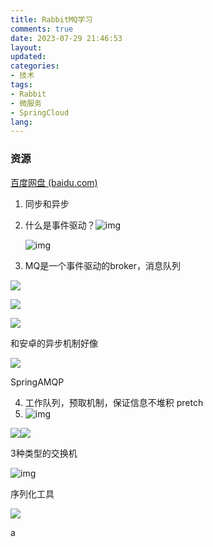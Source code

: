 ```yaml
---
title: RabbitMQ学习
comments: true
date: 2023-07-29 21:46:53
layout:
updated:
categories:
- 技术
tags:
- Rabbit
- 微服务
- SpringCloud
lang:
---
```

### 资源

[百度网盘 (baidu.com)](https://pan.baidu.com/disk/main?from=homeSave&_at_=1690637029498#/index?category=all&path=%2F%E7%A7%8B%E6%8B%9B%E5%89%8D%2FspringCloud)

1. 同步和异步
2. 什么是事件驱动？![img](https://regws02vdj.feishu.cn/space/api/box/stream/download/asynccode/?code=OTBhZDViYmU3NTc1OTdiZmM0NDJjYjgzYTdiZDMzNWNfdGk1Z3k5anlPSlhrYnZPVFZZSzBkUDB1b2RmdVF0emhfVG9rZW46RmdGSmIwajVrb1RkRGd4YUx5ZGNROEZUbkFjXzE2OTA2MzkyODk6MTY5MDY0Mjg4OV9WNA)

   ![img](https://regws02vdj.feishu.cn/space/api/box/stream/download/asynccode/?code=ODczYzk3OTFiODIyNDkwNTlmYTdkMmM3YWNkYTZkNWZfOERGUjZFSUw1dXhqNDRWTzdqd2l1ck9sWk95NldaVnpfVG9rZW46RGFIU2JwTHNOb3dKcXV4a1FIdmNXV3RUbmRnXzE2OTA2MzkzOTg6MTY5MDY0Mjk5OF9WNA)
3. MQ是一个事件驱动的broker，消息队列

![](https://regws02vdj.feishu.cn/space/api/box/stream/download/asynccode/?code=NjdlM2U1NzgxODAyM2U2MWViYjc2YmE0ZjNlNzlhMTJfRzhEUmU5TzVTMzRTaFhHMUhXWHE1UFVhbHBEMTRVNHdfVG9rZW46V0YxUGJHam1ZbzJHcHB4SzVJUmMwZWo2bkJjXzE2OTA2Mzk3OTQ6MTY5MDY0MzM5NF9WNA)

![](https://regws02vdj.feishu.cn/space/api/box/stream/download/asynccode/?code=MWJmZTkyOGQ3Mjc1ODA4NWExZjRiMWUwZWJmMmE0MzFfdjVOTDJGYm1ER3NoOUMwSVI2blVsNjVGMlpnd2RkZzNfVG9rZW46V2lETGJ3UHNOb0Z5VUt4MmMwaGNHb2ZhbldjXzE2OTA2NDA3NzQ6MTY5MDY0NDM3NF9WNA)

![](https://regws02vdj.feishu.cn/space/api/box/stream/download/asynccode/?code=ZjhhYWIxNTY0YmIyZDc2YjkwOWE4OGYwYmY1MDIyY2FfUlM0ck1PV01zVVRFSmVXZU5GNTljQXpsM3R4dEJwWkZfVG9rZW46VDJWSWI0dWxpb2gyOVJ4ekVNc2NiNG1IbkwzXzE2OTA2NDA4NTA6MTY5MDY0NDQ1MF9WNA)

和安卓的异步机制好像

![](https://regws02vdj.feishu.cn/space/api/box/stream/download/asynccode/?code=Yzc1NTFiMWFlYzQwMWZmNjg3YWRhZDIyZWQwZjAxYThfcVhpVldYRWhIYmo0SlN5NkN1NmtDZFRqb3dXUFNENWdfVG9rZW46S0VPSmJ0RXBhb1U1eTB4bGFpQWNUUmxzbk1kXzE2OTA2NDE1Mjg6MTY5MDY0NTEyOF9WNA)

SpringAMQP

4. 工作队列，预取机制，保证信息不堆积 pretch
5. ![img](https://regws02vdj.feishu.cn/space/api/box/stream/download/asynccode/?code=MjE1MGM3MTk4ZTgwYjQ4M2E2Y2NlMTBlOTNlY2I0ZThfREJRQUE3TmpyWXcwZ3dsanloYzJHRWJ1MnNJNVBYbklfVG9rZW46TTBmR2JSQ3l1bzlrYU94RzJmeGNqQUNpbnVjXzE2OTA3MDkwMDE6MTY5MDcxMjYwMV9WNA)

![](https://regws02vdj.feishu.cn/space/api/box/stream/download/asynccode/?code=ODNmMzQ3OWQ5MGFhMzgyYjIzYmZkNjk1ZjQ0OGI4ZWVfZ2RJeXVRQlVqck11ZkpraU1vOE1DMkpoUk5rbmg1RHVfVG9rZW46RllYamJFOVFib3ZKbFB4QUs1VWM5bVdlbmdkXzE2OTA2NDE2NDM6MTY5MDY0NTI0M19WNA)![](https://regws02vdj.feishu.cn/space/api/box/stream/download/asynccode/?code=YmJiYTdmNGI2OWE2NzZlYjM4MGU3ZjQ2NzZlYTM0NzJfY01ER3Fod0tMSHM5MlRNSjlNMWhqVm52MjZ5cjhiUlBfVG9rZW46QnV3a2I3QWVjbzJpYzl4VG5nUWM3MWNabnllXzE2OTA3MjQyNDk6MTY5MDcyNzg0OV9WNA)

3种类型的交换机

![img](https://regws02vdj.feishu.cn/space/api/box/stream/download/asynccode/?code=MDIxNWRiNzY5OGNiM2Y3MWEwYmVlNjgyZDVkYTIxMTZfSnptbjBNRlN6NURhSlZYRzA5bDRtY3E5dzQ2cEFzdzZfVG9rZW46TVdjOGJ3Y3Rmb1hUVld4UlVJeGNBM1JBbjFDXzE2OTA3MjU2NzY6MTY5MDcyOTI3Nl9WNA)


序列化工具

![](https://regws02vdj.feishu.cn/space/api/box/stream/download/asynccode/?code=MmQ4OGQyMDVkYmZhOTQ1ZDhlMDYzYzA0MjYyNjE2YmNfYXlZSG1XVzl6MFVDTWpsa2ZYT1o3VHUyb2ZLM3REcUNfVG9rZW46WTA1NWJzdER1b3A5a0F4WWNiSmNNMXc0bjJkXzE2OTA3MjcyMzE6MTY5MDczMDgzMV9WNA)





a
